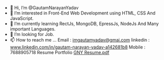 - 👋 Hi, I’m @GautamNarayanYadav
- 👀 I’m interested in Front-End Web Development using HTML, CSS And JavaScript.
- 🌱 I’m currently learning RectJs, MongoDB, EpressJs, NodeJs And Many important Languages.
- 💞️ I’m looking for Job.
- 📫 How to reach me ...
   Email : imgautamyadav@gmai.com
   linkedin : www.linkedin.com/in/gautam-narayan-yadav-a142681b8
   Mobile : 7688905718
   Resume Portfolio  [GNY Resume.pdf](https://github.com/GautamNarayanYadav/GautamNarayanYadav/files/7770374/GNY.Resume.pdf)

<!---
GautamNarayanYadav/GautamNarayanYadav is a ✨ special ✨ repository because its `README.md` (this file) appears on your GitHub profile.
You can click the Preview link to take a look at your changes.
--->
